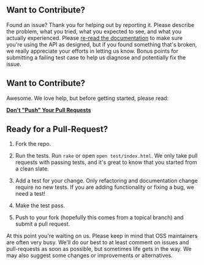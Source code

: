 ## Want to Contribute?

Found an issue? Thank you for helping out by reporting it. Please describe the
problem, what you tried, what you expected to see, and what you actually
experienced. Please [re-read the documentation](http://timeago.yarp.com/) to
make sure you're using the API as designed, but if you found something that's
broken, we really appreciate your efforts in letting us know. Bonus points for
submitting a failing test case to help us diagnose and potentially fix the
issue.

## Want to Contribute?

Awesome. We love help, but before getting started, please read:

**[Don't "Push" Your Pull Requests](http://www.igvita.com/2011/12/19/dont-push-your-pull-requests/)**

## Ready for a Pull-Request?

1. Fork the repo.

2. Run the tests. Run `rake` or open `open test/index.html`. We only take pull
   requests with passing tests, and it's great to know that you started from a
   clean slate.

3. Add a test for your change. Only refactoring and documentation change
  require no new tests. If you are adding functionality or fixing a bug, we
  need a test!

4. Make the test pass.

5. Push to your fork (hopefully this comes from a topical branch) and submit a
   pull request.

At this point you're waiting on us. Please keep in mind that OSS maintainers
are often very busy. We'll do our best to at least comment on issues and
pull-requests as soon as possible, but sometimes life gets in the way.  We may
also suggest some changes or improvements or alternatives.
